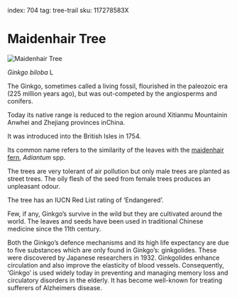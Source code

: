index: 704
tag: tree-trail
sku: 117278583X

# Maidenhair Tree

![Maidenhair Tree](maidenhair-tree.jpg)

<p class="species-info"><em>Ginkgo biloba</em> L</p>

The Ginkgo, sometimes called a living fossil, flourished in the paleozoic era (225 million years ago),
but was out-competed by the angiosperms and conifers.

Today its native range is reduced to the region around Xitianmu Mountainin Anwhei and Zhejiang provinces inChina.

It was introduced into the British Isles in 1754.

Its common name refers to the similarity of the leaves with the [maidenhair fern](maidenhair-fern.html), _Adiantum_ spp.

The trees are very tolerant of air pollution but only male trees are planted as street trees. The oily flesh of the seed from female trees produces an unpleasant odour.

The tree has an IUCN Red List rating of ‘Endangered’.

Few, if any, Ginkgo’s survive in the wild but they are cultivated around the world.
The leaves and seeds have been used in traditional Chinese medicine since the 11th century.

Both the Ginkgo’s defence mechanisms and its high life expectancy are due to five substances which are only found in
Ginkgo’s: ginkgolides.  These were discovered by Japanese researchers in 1932.
Ginkgolides enhance circulation and also improve the elasticity of blood vessels.
Consequently, ‘Ginkgo’ is used widely today in preventing and managing memory loss and circulatory disorders in the elderly.
It has become well-known for treating sufferers of Alzheimers disease.